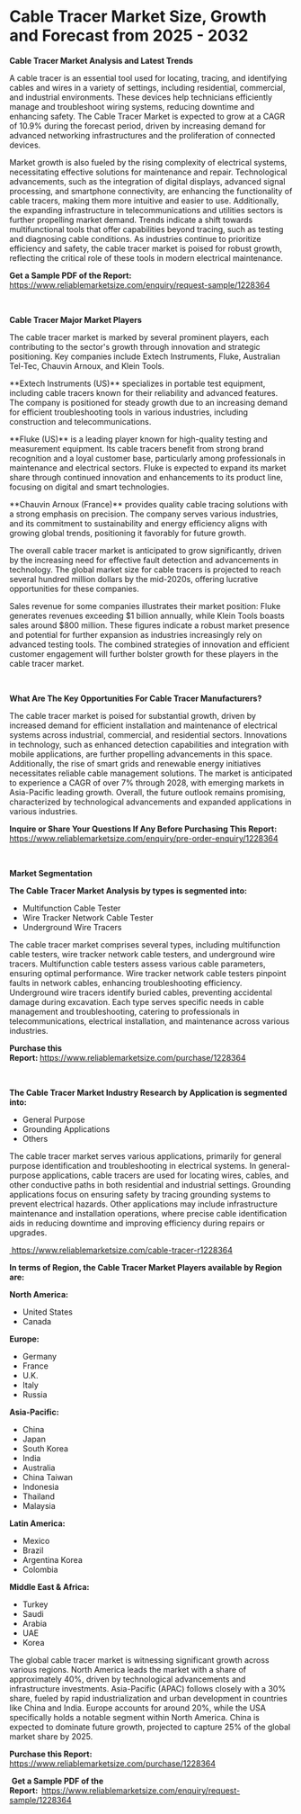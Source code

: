 <p><h1>Cable Tracer Market Size, Growth and Forecast from 2025 - 2032</h1></p><p><strong>Cable Tracer Market Analysis and Latest Trends</strong></p>
<p><p>A cable tracer is an essential tool used for locating, tracing, and identifying cables and wires in a variety of settings, including residential, commercial, and industrial environments. These devices help technicians efficiently manage and troubleshoot wiring systems, reducing downtime and enhancing safety. The Cable Tracer Market is expected to grow at a CAGR of 10.9% during the forecast period, driven by increasing demand for advanced networking infrastructures and the proliferation of connected devices.</p><p>Market growth is also fueled by the rising complexity of electrical systems, necessitating effective solutions for maintenance and repair. Technological advancements, such as the integration of digital displays, advanced signal processing, and smartphone connectivity, are enhancing the functionality of cable tracers, making them more intuitive and easier to use. Additionally, the expanding infrastructure in telecommunications and utilities sectors is further propelling market demand. Trends indicate a shift towards multifunctional tools that offer capabilities beyond tracing, such as testing and diagnosing cable conditions. As industries continue to prioritize efficiency and safety, the cable tracer market is poised for robust growth, reflecting the critical role of these tools in modern electrical maintenance.</p></p>
<p><strong>Get a Sample PDF of the Report:&nbsp;</strong> <a href="https://www.reliablemarketsize.com/enquiry/request-sample/1228364?utm_campaign=1889&utm_medium=2&utm_source=Github&utm_content=ia&utm_term=16042025&utm_id=cable-tracer">https://www.reliablemarketsize.com/enquiry/request-sample/1228364</a></p>
<p>&nbsp;</p>
<p><strong>Cable Tracer Major Market Players</strong></p>
<p><p>The cable tracer market is marked by several prominent players, each contributing to the sector's growth through innovation and strategic positioning. Key companies include Extech Instruments, Fluke, Australian Tel-Tec, Chauvin Arnoux, and Klein Tools.</p><p>**Extech Instruments (US)** specializes in portable test equipment, including cable tracers known for their reliability and advanced features. The company is positioned for steady growth due to an increasing demand for efficient troubleshooting tools in various industries, including construction and telecommunications.</p><p>**Fluke (US)** is a leading player known for high-quality testing and measurement equipment. Its cable tracers benefit from strong brand recognition and a loyal customer base, particularly among professionals in maintenance and electrical sectors. Fluke is expected to expand its market share through continued innovation and enhancements to its product line, focusing on digital and smart technologies.</p><p>**Chauvin Arnoux (France)** provides quality cable tracing solutions with a strong emphasis on precision. The company serves various industries, and its commitment to sustainability and energy efficiency aligns with growing global trends, positioning it favorably for future growth.</p><p>The overall cable tracer market is anticipated to grow significantly, driven by the increasing need for effective fault detection and advancements in technology. The global market size for cable tracers is projected to reach several hundred million dollars by the mid-2020s, offering lucrative opportunities for these companies.</p><p>Sales revenue for some companies illustrates their market position: Fluke generates revenues exceeding $1 billion annually, while Klein Tools boasts sales around $800 million. These figures indicate a robust market presence and potential for further expansion as industries increasingly rely on advanced testing tools. The combined strategies of innovation and efficient customer engagement will further bolster growth for these players in the cable tracer market.</p></p>
<p>&nbsp;</p>
<p><strong>What Are The Key Opportunities For Cable Tracer Manufacturers?</strong></p>
<p><p>The cable tracer market is poised for substantial growth, driven by increased demand for efficient installation and maintenance of electrical systems across industrial, commercial, and residential sectors. Innovations in technology, such as enhanced detection capabilities and integration with mobile applications, are further propelling advancements in this space. Additionally, the rise of smart grids and renewable energy initiatives necessitates reliable cable management solutions. The market is anticipated to experience a CAGR of over 7% through 2028, with emerging markets in Asia-Pacific leading growth. Overall, the future outlook remains promising, characterized by technological advancements and expanded applications in various industries.</p></p>
<p><strong>Inquire or Share Your Questions If Any Before Purchasing This Report:</strong> <a href="https://www.reliablemarketsize.com/enquiry/pre-order-enquiry/1228364?utm_campaign=1889&utm_medium=2&utm_source=Github&utm_content=ia&utm_term=16042025&utm_id=cable-tracer">https://www.reliablemarketsize.com/enquiry/pre-order-enquiry/1228364</a></p>
<p>&nbsp;</p>
<p><strong>Market Segmentation</strong></p>
<p><strong>The Cable Tracer Market Analysis by types is segmented into:</strong></p>
<p><ul><li>Multifunction Cable Tester</li><li>Wire Tracker Network Cable Tester</li><li>Underground Wire Tracers</li></ul></p>
<p><p>The cable tracer market comprises several types, including multifunction cable testers, wire tracker network cable testers, and underground wire tracers. Multifunction cable testers assess various cable parameters, ensuring optimal performance. Wire tracker network cable testers pinpoint faults in network cables, enhancing troubleshooting efficiency. Underground wire tracers identify buried cables, preventing accidental damage during excavation. Each type serves specific needs in cable management and troubleshooting, catering to professionals in telecommunications, electrical installation, and maintenance across various industries.</p></p>
<p><strong>Purchase this Report:&nbsp;</strong><a href="https://www.reliablemarketsize.com/purchase/1228364?utm_campaign=1889&utm_medium=2&utm_source=Github&utm_content=ia&utm_term=16042025&utm_id=cable-tracer">https://www.reliablemarketsize.com/purchase/1228364</a></p>
<p>&nbsp;</p>
<p><strong>The Cable Tracer Market Industry Research by Application is segmented into:</strong></p>
<p><ul><li>General Purpose</li><li>Grounding Applications</li><li>Others</li></ul></p>
<p><p>The cable tracer market serves various applications, primarily for general purpose identification and troubleshooting in electrical systems. In general-purpose applications, cable tracers are used for locating wires, cables, and other conductive paths in both residential and industrial settings. Grounding applications focus on ensuring safety by tracing grounding systems to prevent electrical hazards. Other applications may include infrastructure maintenance and installation operations, where precise cable identification aids in reducing downtime and improving efficiency during repairs or upgrades.</p></p>
<p><a href="https://www.reliablemarketsize.com/cable-tracer-r1228364?utm_campaign=1889&utm_medium=2&utm_source=Github&utm_content=ia&utm_term=16042025&utm_id=cable-tracer">&nbsp;https://www.reliablemarketsize.com/cable-tracer-r1228364</a></p>
<p><strong>In terms of Region, the Cable Tracer Market Players available by Region are:</strong></p>
<p>
    <p> <strong> North America: </strong>
        <ul>
            <li>United States</li>
            <li>Canada</li>
        </ul>
        </p> 
    <p> <strong> Europe: </strong>
        <ul>
            <li>Germany</li>
            <li>France</li>
            <li>U.K.</li>
            <li>Italy</li>
            <li>Russia</li>
        </ul>
        </p> 
    <p> <strong> Asia-Pacific: </strong>
        <ul>
            <li>China</li>
            <li>Japan</li>
            <li>South Korea</li>
            <li>India</li>
            <li>Australia</li>
            <li>China Taiwan</li>
            <li>Indonesia</li>
            <li>Thailand</li>
            <li>Malaysia</li>
        </ul>
        </p> 
    <p> <strong> Latin America: </strong>
        <ul>
            <li>Mexico</li>
            <li>Brazil</li>
            <li>Argentina Korea</li>
            <li>Colombia</li>
        </ul>
        </p> 
    <p> <strong> Middle East & Africa: </strong>
        <ul>
            <li>Turkey</li>
            <li>Saudi</li>
            <li>Arabia</li>
            <li>UAE</li>
            <li>Korea</li>
        </ul>
    </p>
    </p>
<p><p>The global cable tracer market is witnessing significant growth across various regions. North America leads the market with a share of approximately 40%, driven by technological advancements and infrastructure investments. Asia-Pacific (APAC) follows closely with a 30% share, fueled by rapid industrialization and urban development in countries like China and India. Europe accounts for around 20%, while the USA specifically holds a notable segment within North America. China is expected to dominate future growth, projected to capture 25% of the global market share by 2025.</p></p>
<p><strong>Purchase this Report: </strong><a href="https://www.reliablemarketsize.com/purchase/1228364?utm_campaign=1889&utm_medium=2&utm_source=Github&utm_content=ia&utm_term=16042025&utm_id=cable-tracer">https://www.reliablemarketsize.com/purchase/1228364</a></p>
<p>&nbsp;<strong>Get a Sample PDF of the Report:&nbsp;&nbsp;</strong><a href="https://www.reliablemarketsize.com/enquiry/request-sample/1228364?utm_campaign=1889&utm_medium=2&utm_source=Github&utm_content=ia&utm_term=16042025&utm_id=cable-tracer">https://www.reliablemarketsize.com/enquiry/request-sample/1228364</a></p>
<p><strong></strong></p>
<p><p></p><p></p><p></p></p>